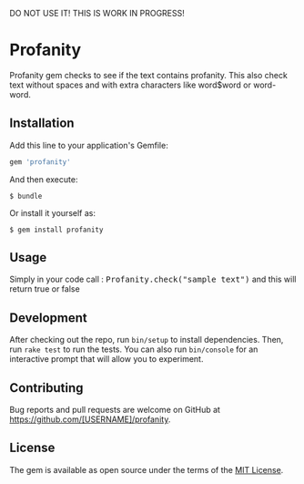 DO NOT USE IT! THIS IS WORK IN PROGRESS!
# Profanity
  
Profanity gem checks to see if the text contains profanity. This also check text without spaces and with extra
characters like word$word or word-word.


## Installation

Add this line to your application's Gemfile:

```ruby
gem 'profanity'
```

And then execute:

    $ bundle

Or install it yourself as:

    $ gem install profanity

## Usage

Simply in your code call :
    <tt>Profanity.check("sample text")</tt> and this will return true or false

## Development

After checking out the repo, run `bin/setup` to install dependencies. Then, run `rake test` to run the tests. You can also run `bin/console` for an interactive prompt that will allow you to experiment.

## Contributing

Bug reports and pull requests are welcome on GitHub at https://github.com/[USERNAME]/profanity.


## License

The gem is available as open source under the terms of the [MIT License](http://opensource.org/licenses/MIT).

